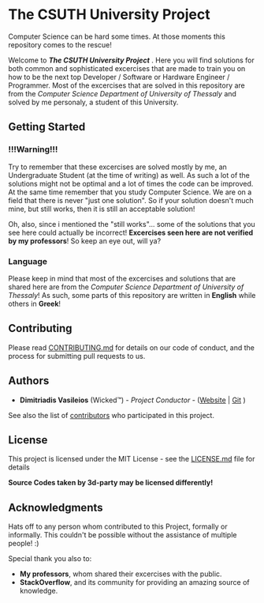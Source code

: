 
# The CSUTH University Project
Computer Science can be hard some times. At those moments this repository comes to the rescue! 

Welcome to ***The CSUTH University Project*** . Here you will find solutions for both common and sophisticated excercises that are made to train you on how to be the next top Developer / Software or Hardware Engineer / Programmer. Most of the excercises that are solved in this repository are from the *Computer Science Department of University of Thessaly* and solved by me personaly, a student of this University. 

## Getting Started

### !!!Warning!!! 
Try to remember that these excercises are solved mostly by me, an Undergraduate Student (at the time of writing) as well. As such a lot of the solutions might not be optimal and a lot of times the code can be improved. At the same time remember that you study Computer Science. We are on a field that there is never "just one solution". So if your solution doesn't much mine, but still works, then it is still an acceptable solution!

Oh, also, since i mentioned the "still works"... some of the solutions that you see here could actually be incorrect! **Excercises seen here are not verified by my professors**! So keep an eye out, will ya?

### Language

Please keep in mind that most of the excercises and solutions that are shared here are from the *Computer Science Department of University of Thessaly*!
As such, some parts of this repository are written in **English** while others in **Greek**! 

## Contributing

Please read [CONTRIBUTING.md]( ) for details on our code of conduct, and the process for submitting pull requests to us.

## Authors

* **Dimitriadis Vasileios** (Wicked™) - *Project Conductor* -  ([Website](https://wckdawe.com) | [Git](https://github.com/wckdawe) )

See also the list of [contributors]() who participated in this project.

## License

This project is licensed under the MIT License - see the [LICENSE.md](LICENSE.md) file for details

**Source Codes taken by 3d-party may be licensed differently!** 

## Acknowledgments
Hats off to any person whom contributed to this Project, formally or informally. This couldn't be possible without the assistance of multiple people! :)

Special thank you also to:

 - **My professors**, whom shared their excercises with the public.
 - **StackOverflow**, and its community for providing an amazing source of knowledge.